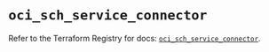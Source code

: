 # `oci_sch_service_connector`

Refer to the Terraform Registry for docs: [`oci_sch_service_connector`](https://registry.terraform.io/providers/oracle/oci/7.19.0/docs/resources/sch_service_connector).

